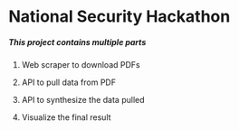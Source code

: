 # National Security Hackathon 

##### This project contains multiple parts 

1. Web scraper to download PDFs

2. API to pull data from PDF 

3. API to synthesize the data pulled 

4. Visualize the final result 